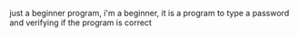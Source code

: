 just a beginner program, i'm a beginner, it is a program to type a password and verifying if the program is correct
